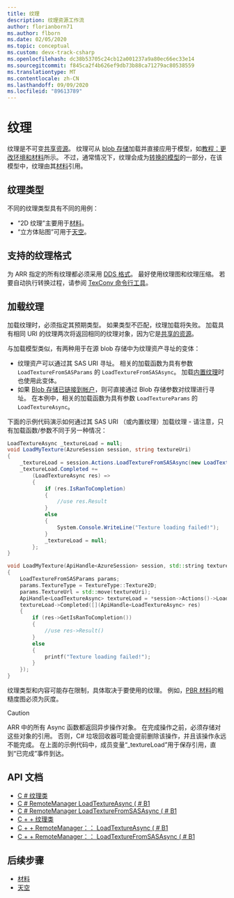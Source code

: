 ```yaml
---
title: 纹理
description: 纹理资源工作流
author: florianborn71
ms.author: flborn
ms.date: 02/05/2020
ms.topic: conceptual
ms.custom: devx-track-csharp
ms.openlocfilehash: dc38b53705c24cb12a001237a9a80ec66ec33e14
ms.sourcegitcommit: f845ca2f4b626ef9db73b88ca71279ac80538559
ms.translationtype: MT
ms.contentlocale: zh-CN
ms.lasthandoff: 09/09/2020
ms.locfileid: "89613789"
---
```

# <a name="textures"></a>纹理

纹理是不可变[共享资源](../concepts/lifetime.md)。 纹理可从 [blob 存储](../how-tos/conversion/blob-storage.md)加载并直接应用于模型，如[教程：更改环境和材料](../tutorials/unity/materials-lighting-effects/materials-lighting-effects.md)所示。 不过，通常情况下，纹理会成为[转换的模型](../how-tos/conversion/model-conversion.md)的一部分，在该模型中，纹理由其[材料](materials.md)引用。

## <a name="texture-types"></a>纹理类型

不同的纹理类型具有不同的用例：

* “2D 纹理”主要用于[材料](materials.md)。
* “立方体贴图”可用于[天空](../overview/features/sky.md)。

## <a name="supported-texture-formats"></a>支持的纹理格式

为 ARR 指定的所有纹理都必须采用 [DDS 格式](https://en.wikipedia.org/wiki/DirectDraw_Surface)。 最好使用纹理图和纹理压缩。 若要自动执行转换过程，请参阅 [TexConv 命令行工具](../resources/tools/tex-conv.md)。

## <a name="loading-textures"></a>加载纹理

加载纹理时，必须指定其预期类型。 如果类型不匹配，纹理加载将失败。
加载具有相同 URI 的纹理两次将返回相同的纹理对象，因为它是[共享的资源](../concepts/lifetime.md)。

与加载模型类似，有两种用于在源 blob 存储中为纹理资产寻址的变体：

* 纹理资产可以通过其 SAS URI 寻址。 相关的加载函数为具有参数 `LoadTextureFromSASParams` 的 `LoadTextureFromSASAsync`。 加载[内置纹理](../overview/features/sky.md#built-in-environment-maps)时也使用此变体。
* 如果 [Blob 存储已链接到帐户](../how-tos/create-an-account.md#link-storage-accounts)，则可直接通过 Blob 存储参数对纹理进行寻址。 在本例中，相关的加载函数为具有参数 `LoadTextureParams` 的 `LoadTextureAsync`。

下面的示例代码演示如何通过其 SAS URI （或内置纹理）加载纹理 - 请注意，只有加载函数/参数不同于另一种情况：

```cs
LoadTextureAsync _textureLoad = null;
void LoadMyTexture(AzureSession session, string textureUri)
{
    _textureLoad = session.Actions.LoadTextureFromSASAsync(new LoadTextureFromSASParams(textureUri, TextureType.Texture2D));
    _textureLoad.Completed +=
        (LoadTextureAsync res) =>
        {
            if (res.IsRanToCompletion)
            {
                //use res.Result
            }
            else
            {
                System.Console.WriteLine("Texture loading failed!");
            }
            _textureLoad = null;
        };
}
```

```cpp
void LoadMyTexture(ApiHandle<AzureSession> session, std::string textureUri)
{
    LoadTextureFromSASParams params;
    params.TextureType = TextureType::Texture2D;
    params.TextureUrl = std::move(textureUri);
    ApiHandle<LoadTextureAsync> textureLoad = *session->Actions()->LoadTextureFromSASAsync(params);
    textureLoad->Completed([](ApiHandle<LoadTextureAsync> res)
    {
        if (res->GetIsRanToCompletion())
        {
            //use res->Result()
        }
        else
        {
            printf("Texture loading failed!");
        }
    });
}
```

纹理类型和内容可能存在限制，具体取决于要使用的纹理。 例如，[PBR 材料](../overview/features/pbr-materials.md)的粗糙度图必须为灰度。

> [!CAUTION]
> ARR 中的所有 Async 函数都返回异步操作对象。 在完成操作之前，必须存储对这些对象的引用。 否则，C# 垃圾回收器可能会提前删除该操作，并且该操作永远不能完成。 在上面的示例代码中，成员变量“_textureLoad”用于保存引用，直到“已完成”事件到达。

## <a name="api-documentation"></a>API 文档

* [C # 纹理类](https://docs.microsoft.com/dotnet/api/microsoft.azure.remoterendering.texture)
* [C # RemoteManager LoadTextureAsync ( # B1 ](https://docs.microsoft.com/dotnet/api/microsoft.azure.remoterendering.remotemanager.loadtextureasync)
* [C # RemoteManager LoadTextureFromSASAsync ( # B1 ](https://docs.microsoft.com/dotnet/api/microsoft.azure.remoterendering.remotemanager.loadtexturefromsasasync)
* [C + + 纹理类](https://docs.microsoft.com/cpp/api/remote-rendering/texture)
* [C + + RemoteManager：： LoadTextureAsync ( # B1 ](https://docs.microsoft.com/cpp/api/remote-rendering/remotemanager#loadtextureasync)
* [C + + RemoteManager：： LoadTextureFromSASAsync ( # B1 ](https://docs.microsoft.com/cpp/api/remote-rendering/remotemanager#loadtexturefromsasasync)

## <a name="next-steps"></a>后续步骤

* [材料](materials.md)
* [天空](../overview/features/sky.md)
